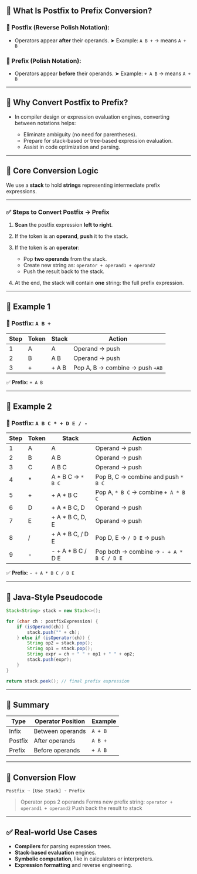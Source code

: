 
## 🧠 What Is Postfix to Prefix Conversion?

### 🔹 Postfix (Reverse Polish Notation):

* Operators appear **after** their operands.
  ➤ Example: `A B +` → means `A + B`

### 🔹 Prefix (Polish Notation):

* Operators appear **before** their operands.
  ➤ Example: `+ A B` → means `A + B`

---

## 🔄 Why Convert Postfix to Prefix?

* In compiler design or expression evaluation engines, converting between notations helps:

  * Eliminate ambiguity (no need for parentheses).
  * Prepare for stack-based or tree-based expression evaluation.
  * Assist in code optimization and parsing.

---

## 🧰 Core Conversion Logic

We use a **stack** to hold **strings** representing intermediate prefix expressions.

---

### ✅ Steps to Convert Postfix → Prefix

1. **Scan** the postfix expression **left to right**.
2. If the token is an **operand**, **push** it to the stack.
3. If the token is an **operator**:

   * Pop **two operands** from the stack.
   * Create new string as: `operator + operand1 + operand2`
   * Push the result back to the stack.
4. At the end, the stack will contain **one** string: the full prefix expression.

---

## 🧪 Example 1

### 🔹 Postfix: `A B +`

| Step | Token | Stack | Action                          |
| ---- | ----- | ----- | ------------------------------- |
| 1    | A     | A     | Operand → push                  |
| 2    | B     | A B   | Operand → push                  |
| 3    | +     | + A B | Pop A, B → combine → push `+AB` |

✅ **Prefix**: `+ A B`

---

## 🧪 Example 2

### 🔹 Postfix: `A B C * + D E / -`

| Step | Token | Stack              | Action                                   |
| ---- | ----- | ------------------ | ---------------------------------------- |
| 1    | A     | A                  | Operand → push                           |
| 2    | B     | A B                | Operand → push                           |
| 3    | C     | A B C              | Operand → push                           |
| 4    | \*    | A \* B C → `* B C` | Pop B, C → combine and push `* B C`      |
| 5    | +     | + A \* B C         | Pop A, `* B C` → combine `+ A * B C`     |
| 6    | D     | + A \* B C, D      | Operand → push                           |
| 7    | E     | + A \* B C, D, E   | Operand → push                           |
| 8    | /     | + A \* B C, / D E  | Pop D, E → `/ D E` → push                |
| 9    | -     | - + A \* B C / D E | Pop both → combine → `- + A * B C / D E` |

✅ **Prefix**: `- + A * B C / D E`

---

## 🧪 Java-Style Pseudocode

```java
Stack<String> stack = new Stack<>();

for (char ch : postfixExpression) {
    if (isOperand(ch)) {
        stack.push("" + ch);
    } else if (isOperator(ch)) {
        String op2 = stack.pop();
        String op1 = stack.pop();
        String expr = ch + " " + op1 + " " + op2;
        stack.push(expr);
    }
}

return stack.peek(); // final prefix expression
```

---

## 📌 Summary

| Type    | Operator Position | Example |
| ------- | ----------------- | ------- |
| Infix   | Between operands  | `A + B` |
| Postfix | After operands    | `A B +` |
| Prefix  | Before operands   | `+ A B` |

---

## 🔄 Conversion Flow

```
Postfix ➝ [Use Stack] ➝ Prefix
```

> Operator pops 2 operands
> Forms new prefix string: `operator + operand1 + operand2`
> Push back the result to stack

---

## ✅ Real-world Use Cases

* **Compilers** for parsing expression trees.
* **Stack-based evaluation** engines.
* **Symbolic computation**, like in calculators or interpreters.
* **Expression formatting** and reverse engineering.

